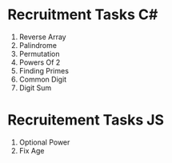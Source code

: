 # Recruitment Tasks C#
1) Reverse Array
2) Palindrome
3) Permutation
4) Powers Of 2
5) Finding Primes
6) Common Digit
7) Digit Sum

# Recruitement Tasks JS
1) Optional Power
2) Fix Age
